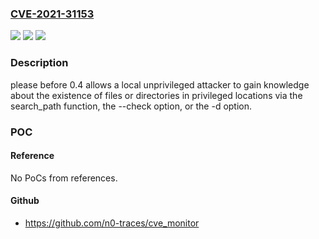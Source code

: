 ### [CVE-2021-31153](https://cve.mitre.org/cgi-bin/cvename.cgi?name=CVE-2021-31153)
![](https://img.shields.io/static/v1?label=Product&message=n%2Fa&color=blue)
![](https://img.shields.io/static/v1?label=Version&message=n%2Fa&color=blue)
![](https://img.shields.io/static/v1?label=Vulnerability&message=n%2Fa&color=brighgreen)

### Description

please before 0.4 allows a local unprivileged attacker to gain knowledge about the existence of files or directories in privileged locations via the search_path function, the --check option, or the -d option.

### POC

#### Reference
No PoCs from references.

#### Github
- https://github.com/n0-traces/cve_monitor

